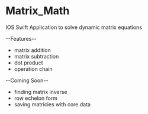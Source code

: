 # Matrix_Math
IOS Swift Application to solve dynamic matrix equations

--Features--
- matrix addition
- matrix subtraction
- dot product
- operation chain

--Coming Soon--
- finding matrix inverse
- row echelon form
- saving matricies with core data
